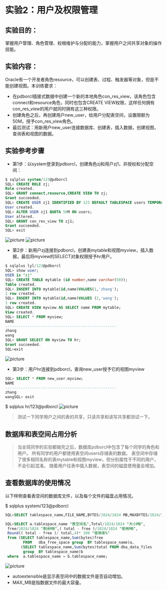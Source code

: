 # 实验2：用户及权限管理

## 实验目的：

掌握用户管理、角色管理、权根维护与分配的能力，掌握用户之间共享对象的操作技能。

## 实验内容：
Oracle有一个开发者角色resource，可以创建表、过程、触发器等对象，但是不能创建视图。本训练要求：
- 在pdborcl插接式数据中创建一个新的本地角色con_res_view，该角色包含connect和resource角色，同时也包含CREATE VIEW权限，这样任何拥有con_res_view的用户就同时拥有这三种权限。
- 创建角色之后，再创建用户new_user，给用户分配表空间，设置限额为50M，授予con_res_view角色。
- 最后测试：用新用户new_user连接数据库、创建表，插入数据，创建视图，查询表和视图的数据。

## 实验参考步骤


- 第1步：以system登录到pdborcl，创建角色zj和用户zj1，并授权和分配空间：

```sql
$ sqlplus system/123@pdborcl
SQL> CREATE ROLE zj;
Role created.
SQL> GRANT connect,resource,CREATE VIEW TO zj;
Grant succeeded.
SQL> CREATE USER zj1 IDENTIFIED BY 123 DEFAULT TABLESPACE users TEMPORARY TABLESPACE temp;
User created.
SQL> ALTER USER zj1 QUOTA 50M ON users;
User altered.
SQL> GRANT con_res_view TO zj1;
Grant succeeded.
SQL> exit
```
![picture](https://github.com/zsnbb/Oracle/blob/master/test2/zj1.png)
![picture](https://github.com/zsnbb/Oracle/blob/master/test2/zj2.png)

- 第2步：新用户zj连接到pdborcl，创建表mytable和视图myview，插入数据，最后将myview的SELECT对象权限授予hr用户。

```sql
$ sqlplus lyl/123@pdborcl
SQL> show user;
USER is "zj"
SQL> CREATE TABLE mytable (id number,name varchar(50));
Table created.
SQL> INSERT INTO mytable(id,name)VALUES(1,'zhang');
1 row created.
SQL> INSERT INTO mytable(id,name)VALUES (2,'wang');
1 row created.
SQL> CREATE VIEW myview AS SELECT name FROM mytable;
View created.
SQL> SELECT * FROM myview;
NAME
--------------------------------------------------
zhang
wang
SQL> GRANT SELECT ON myview TO hr;
Grant succeeded.
SQL>exit
```
![picture](https://github.com/zsnbb/Oracle/blob/master/test2/zj3.png)

- 第3步：用户hr连接到pdborcl，查询new_user授予它的视图myview

```sql
SQL> SELECT * FROM new_user.myview;
NAME
--------------------------------------------------
zhang
wangSQL> exit
```
$ sqlplus hr/123@pdborcl
![picture](https://github.com/zsnbb/Oracle/blob/master/test2/zj4.png)
> 测试一下同学用户之间的表的共享，只读共享和读写共享都测试一下。


## 数据库和表空间占用分析

> 当全班同学的实验都做完之后，数据库pdborcl中包含了每个同学的角色和用户。
> 所有同学的用户都使用表空间users存储表的数据。
> 表空间中存储了很多相同名称的表mytable和视图myview，但分别属性于不同的用户，不会引起混淆。
> 随着用户往表中插入数据，表空间的磁盘使用量会增加。

## 查看数据库的使用情况

以下样例查看表空间的数据库文件，以及每个文件的磁盘占用情况。

$ sqlplus system/123@pdborcl
```sql
SQL>SELECT tablespace_name,FILE_NAME,BYTES/1024/1024 MB,MAXBYTES/1024/1024 MAX_MB,autoextensible FROM dba_data_files  WHERE  tablespace_name='USERS';

SQL>SELECT a.tablespace_name "表空间名",Total/1024/1024 "大小MB",
 free/1024/1024 "剩余MB",( total - free )/1024/1024 "使用MB",
 Round(( total - free )/ total,4)* 100 "使用率%"
 from (SELECT tablespace_name,Sum(bytes)free
        FROM   dba_free_space group  BY tablespace_name)a,
       (SELECT tablespace_name,Sum(bytes)total FROM dba_data_files
        group  BY tablespace_name)b
 where  a.tablespace_name = b.tablespace_name;
```
![picture](https://github.com/zsnbb/Oracle/blob/master/test2/zj5.png)
- autoextensible是显示表空间中的数据文件是否自动增加。
- MAX_MB是指数据文件的最大容量。
